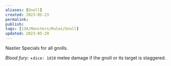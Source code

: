 ```yaml
---
aliases: [Gnoll]
created: 2023-05-23
permalink: 
publish: 
tags: [13A/Monsters/Rules/Gnoll]
updated: 2023-05-29
---
```


Nastier Specials for all gnolls.

*Blood fury:* +`dice: 1d10` melee damage if the gnoll or its target is staggered.